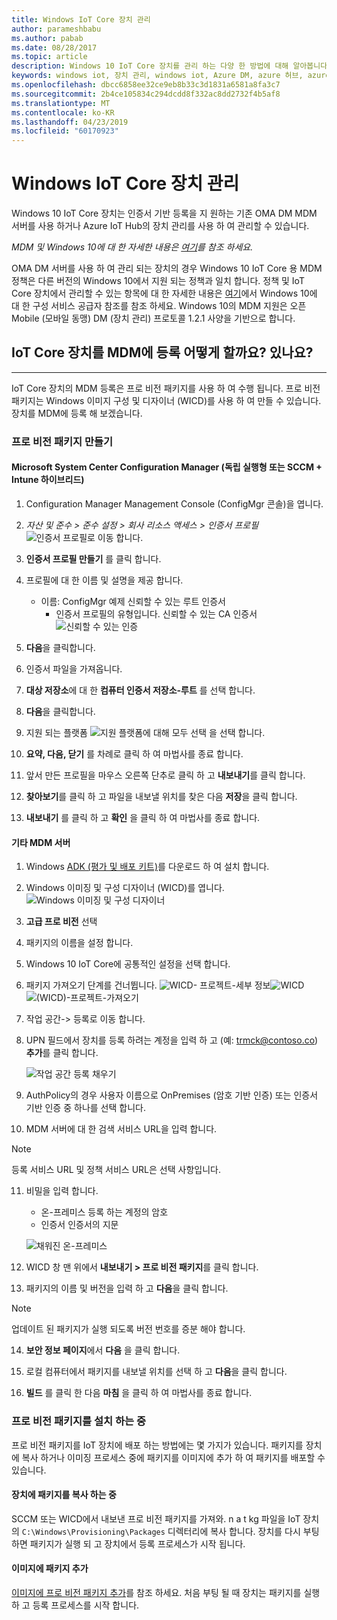 ```yaml
---
title: Windows IoT Core 장치 관리
author: parameshbabu
ms.author: pabab
ms.date: 08/28/2017
ms.topic: article
description: Windows 10 IoT Core 장치를 관리 하는 다양 한 방법에 대해 알아봅니다.
keywords: windows iot, 장치 관리, windows iot, Azure DM, azure 허브, azure IoT
ms.openlocfilehash: dbcc6858ee32ce9eb8b33c3d1831a6581a8fa3c7
ms.sourcegitcommit: 2b4ce105834c294dcdd8f332ac8dd2732f4b5af8
ms.translationtype: MT
ms.contentlocale: ko-KR
ms.lasthandoff: 04/23/2019
ms.locfileid: "60170923"
---
```

# <a name="managing-windows-iot-core-devices"></a>Windows IoT Core 장치 관리

Windows 10 IoT Core 장치는 인증서 기반 등록을 지 원하는 기존 OMA DM MDM 서버를 사용 하거나 Azure IoT Hub의 장치 관리를 사용 하 여 관리할 수 있습니다.  

 _MDM 및 Windows 10에 대 한 자세한 내용은 [여기](https://msdn.microsoft.com/library/windows/hardware/dn914769(v=vs.85).aspx)를 참조 하세요._  

OMA DM 서버를 사용 하 여 관리 되는 장치의 경우 Windows 10 IoT Core 용 MDM 정책은 다른 버전의 Windows 10에서 지원 되는 정책과 일치 합니다. 정책 및 IoT Core 장치에서 관리할 수 있는 항목에 대 한 자세한 내용은 [여기](https://aka.ms/csplist)에서 Windows 10에 대 한 구성 서비스 공급자 참조를 참조 하세요. Windows 10의 MDM 지원은 오픈 Mobile (모바일 동맹) DM (장치 관리) 프로토콜 1.2.1 사양을 기반으로 합니다.

## <a name="how-do-i-enroll-an-iot-core-device-into-a-mdm"></a>IoT Core 장치를 MDM에 등록 어떻게 할까요? 있나요?
___
IoT Core 장치의 MDM 등록은 프로 비전 패키지를 사용 하 여 수행 됩니다. 프로 비전 패키지는 Windows 이미지 구성 및 디자이너 (WICD)를 사용 하 여 만들 수 있습니다. 장치를 MDM에 등록 해 보겠습니다.

### <a name="creating-a-provisioning-package"></a>프로 비전 패키지 만들기

#### <a name="microsoft-system-center-configuration-manager-standalone-or-sccmintune-hybrid"></a>Microsoft System Center Configuration Manager (독립 실행형 또는 SCCM + Intune 하이브리드)

1. Configuration Manager Management Console (ConfigMgr 콘솔)을 엽니다.

2. _자산 및 준수 > 준수 설정 > 회사 리소스 액세스 > 인증서 프로필_
   ![인증서 프로필로 이동 합니다.](../media/ManagingDevices/ConfigMgr-Certificate-Profiles.PNG)

3. **인증서 프로필 만들기** 를 클릭 합니다.

4. 프로필에 대 한 이름 및 설명을 제공 합니다.
   - 이름: ConfigMgr 예제 신뢰할 수 있는 루트 인증서
     - 인증서 프로필의 유형입니다. 신뢰할 수 있는 CA 인증서  
     ![신뢰할 수 있는 인증](../media/ManagingDevices/ConfigMgr-Certificate-Profiles-Wizard.png)

5. **다음**을 클릭합니다.

6. 인증서 파일을 가져옵니다.

7. **대상 저장소**에 대 한 **컴퓨터 인증서 저장소-루트** 를 선택 합니다.

8. **다음**을 클릭합니다.

9. 지원 되는 플랫폼 ![지원 플랫폼에 대해 **모두 선택** 을 선택 합니다.](../media/ManagingDevices/ConfigMgr-Certificate-Profiles-Wizard-Supported-Platforms.png)

10. **요약, 다음, 닫기** 를 차례로 클릭 하 여 마법사를 종료 합니다.

11. 앞서 만든 프로필을 마우스 오른쪽 단추로 클릭 하 고 **내보내기**를 클릭 합니다.

12. **찾아보기**를 클릭 하 고 파일을 내보낼 위치를 찾은 다음 **저장**을 클릭 합니다.

13. **내보내기** 를 클릭 하 고 **확인** 을 클릭 하 여 마법사를 종료 합니다.

#### <a name="other-mdm-servers"></a>기타 MDM 서버

1. Windows [ADK (평가 및 배포 키트)](https://developer.microsoft.com/windows/hardware/windows-assessment-deployment-kit)를 다운로드 하 여 설치 합니다.

2. Windows 이미징 및 구성 디자이너 (WICD)를 엽니다.
   ![Windows 이미징 및 구성 디자이너](../media/ManagingDevices/WICD-Start-Page.png)

3. **고급 프로 비전** 선택

4. 패키지의 이름을 설정 합니다.

5. Windows 10 IoT Core에 공통적인 설정을 선택 합니다.

6. 패키지 가져오기 단계를 건너뜁니다.
   ![WICD-](../media/ManagingDevices/WICD-Advanced-Provisioning-New-Project-Details.PNG) 
   프로젝트-세부 정보![WICD](../media/ManagingDevices/WICD-Advanced-Provisioning-New-Project-Editions.PNG) 
   ![(WICD)-프로젝트-가져오기](../media/ManagingDevices/WICD-Advanced-Provisioning-New-Project-Import.PNG)

7. 작업 공간-> 등록로 이동 합니다.

8. UPN 필드에서 장치를 등록 하려는 계정을 입력 하 고 (예: trmck@contoso.co) **추가**를 클릭 합니다.

   ![작업 공간 등록 채우기](../media/ManagingDevices/WICD-Workplace-Enrollments-UPN-Filled.png)

9. AuthPolicy의 경우 사용자 이름으로 OnPremises (암호 기반 인증) 또는 인증서 기반 인증 중 하나를 선택 합니다.

10. MDM 서버에 대 한 검색 서비스 URL을 입력 합니다.

> [!NOTE]
> 등록 서비스 URL 및 정책 서비스 URL은 선택 사항입니다.

11. 비밀을 입력 합니다.  
    - 온-프레미스 등록 하는 계정의 암호  
    - 인증서 인증서의 지문
    
    ![채워진 온-프레미스](../media/ManagingDevices/WICD-Workplace-Enrollments-UPN-Details-Filled-Premise.png)  

12. WICD 창 맨 위에서 **내보내기 > 프로 비전 패키지**를 클릭 합니다.

13. 패키지의 이름 및 버전을 입력 하 고 **다음**을 클릭 합니다. 

> [!NOTE]
> 업데이트 된 패키지가 실행 되도록 버전 번호를 증분 해야 합니다.

14. **보안 정보 페이지**에서 **다음** 을 클릭 합니다.

15. 로컬 컴퓨터에서 패키지를 내보낼 위치를 선택 하 고 **다음**을 클릭 합니다.

16. **빌드** 를 클릭 한 다음 **마침** 을 클릭 하 여 마법사를 종료 합니다.

### <a name="installing-the-provisioning-package"></a>프로 비전 패키지를 설치 하는 중

프로 비전 패키지를 IoT 장치에 배포 하는 방법에는 몇 가지가 있습니다. 패키지를 장치에 복사 하거나 이미징 프로세스 중에 패키지를 이미지에 추가 하 여 패키지를 배포할 수 있습니다.

#### <a name="copying-package-to-device"></a>장치에 패키지를 복사 하는 중

SCCM 또는 WICD에서 내보낸 프로 비전 패키지를 가져와. n a t kg 파일을 IoT 장치의 `C:\Windows\Provisioning\Packages` 디렉터리에 복사 합니다. 장치를 다시 부팅 하면 패키지가 실행 되 고 장치에서 등록 프로세스가 시작 됩니다.

#### <a name="adding-package-to-image"></a>이미지에 패키지 추가

[이미지에 프로 비전 패키지 추가](https://docs.microsoft.com/windows-hardware/manufacture/iot/add-a-provisioning-package-to-an-image)를 참조 하세요. 처음 부팅 될 때 장치는 패키지를 실행 하 고 등록 프로세스를 시작 합니다.
